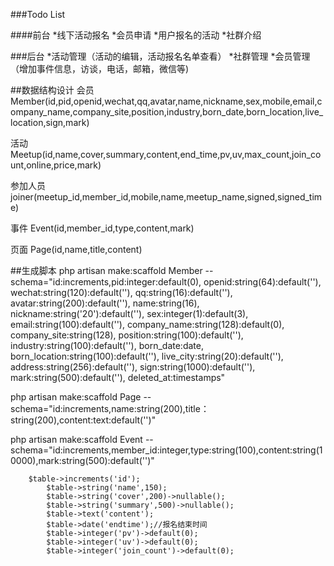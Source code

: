 

###Todo List

####前台
*线下活动报名
*会员申请
*用户报名的活动
*社群介绍

###后台
*活动管理（活动的编辑，活动报名名单查看）
*社群管理
*会员管理（增加事件信息，访谈，电话，邮箱，微信等)

##数据结构设计
会员
 Member(id,pid,openid,wechat,qq,avatar,name,nickname,sex,mobile,email,company_name,company_site,position,industry,born_date,born_location,live_location,sign,mark)

活动
 Meetup(id,name,cover,summary,content,end_time,pv,uv,max_count,join_count,online,price,mark)

参加人员
 joiner(meetup_id,member_id,mobile,name,meetup_name,signed,signed_time)

事件
  Event(id,member_id,type,content,mark)

页面
  Page(id,name,title,content)


##生成脚本
 php artisan make:scaffold Member --schema="id:increments,pid:integer:default(0),
 openid:string(64):default(''),
 wechat:string(120):default(''),
 qq:string(16):default(''),
 avatar:string(200):default(''),
 name:string(16),
 nickname:string('20'):default(''),
 sex:integer(1):default(3),
 email:string(100):default(''),
 company_name:string(128):default(0),
 company_site:string(128),
 position:string(100):default(''),
 industry:string(100):default(''),
 born_date:date,
 born_location:string(100):default(''),
 live_city:string(20):default(''),
 address:string(256):default(''),
 sign:string(1000):default(''),
 mark:string(500):default(''),
 deleted_at:timestamps"

 php artisan make:scaffold Page --schema="id:increments,name:string(200),title：string(200),content:text:default('')"

 php artisan make:scaffold Event --schema="id:increments,member_id:integer,type:string(100),content:string(10000),mark:string(500):default('')"











 
		$table->increments('id');
			$table->string('name',150);
			$table->string('cover',200)->nullable();
			$table->string('summary',500)->nullable();
			$table->text('content');
			$table->date('endtime');//报名结束时间
			$table->integer('pv')->default(0);
			$table->integer('uv')->default(0);
			$table->integer('join_count')->default(0);

